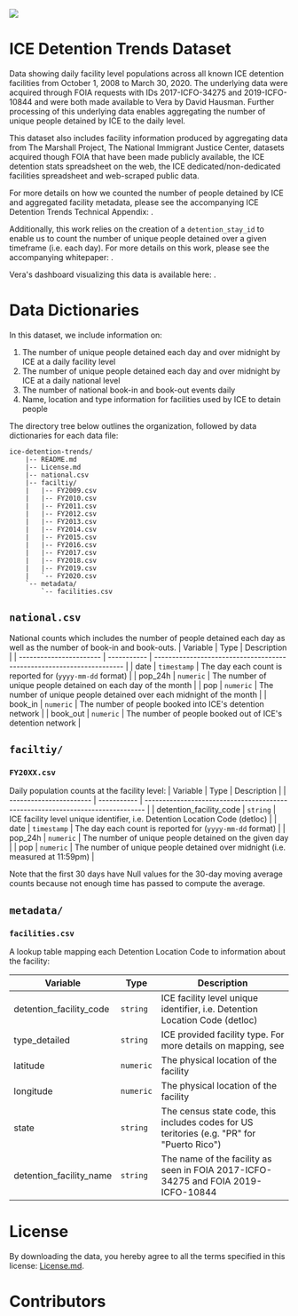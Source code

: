 ![](https://www.vera.org/dist/img/logo_full.svg)

# ICE Detention Trends Dataset
Data showing daily facility level populations across all known ICE detention facilities
from October 1, 2008 to March 30, 2020. The underlying data were acquired through FOIA
requests with IDs 2017-ICFO-34275 and 2019-ICFO-10844 and were both made available to
Vera by David Hausman. Further processing of this underlying data enables
aggregating the number of unique people detained by ICE to the daily level.

This dataset also includes facility information produced by aggregating data from The
Marshall Project, The National Immigrant Justice Center, datasets acquired though FOIA
that have been made publicly available, the ICE detention stats spreadsheet on the web,
the ICE dedicated/non-dedicated facilities spreadsheet and web-scraped public data.

For more details on how we counted the number of people detained by ICE and
aggregated facility metadata, please see the accompanying ICE Detention Trends
Technical Appendix: <!-- TODO: Link here -->.

Additionally, this work relies on the creation of a `detention_stay_id` to
enable us to count the number of unique people detained over a given timeframe
(i.e. each day). For more details on this work, please see the accompanying
whitepaper: <!-- TODO: Link person_id whitepaper -->.

Vera's dashboard visualizing this data is available here: <!-- TODO: Fill in link -->.

# Data Dictionaries
In this dataset, we include information on:
1. The number of unique people detained each day and over midnight by ICE at a daily facility level
1. The number of unique people detained each day and over midnight by ICE at a daily national level
1. The number of national book-in and book-out events daily
1. Name, location and type information for facilities used by ICE to detain people

The directory tree below outlines the organization, followed by data dictionaries for
each data file:

```
ice-detention-trends/
    |-- README.md
    |-- License.md
    |-- national.csv
    |-- faciltiy/
    |   |-- FY2009.csv
    |   |-- FY2010.csv
    |   |-- FY2011.csv
    |   |-- FY2012.csv
    |   |-- FY2013.csv
    |   |-- FY2014.csv
    |   |-- FY2015.csv
    |   |-- FY2016.csv
    |   |-- FY2017.csv
    |   |-- FY2018.csv
    |   |-- FY2019.csv
    |   `-- FY2020.csv
    `-- metadata/
        `-- facilities.csv
```


## `national.csv`
National counts which includes the number of people detained each day as well as the
number of book-in and book-outs.
| Variable                | Type        | Description                                                                              |
| ----------------------- | ----------- | --------------------------------------------------------------------- |
| date                    | `timestamp` | The day each count is reported for (`yyyy-mm-dd` format)              |
| pop_24h                 | `numeric`   | The number of unique people detained on each day of the month         |
| pop                     | `numeric`   | The number of unique people detained over each midnight of the month  |
| book_in                 | `numeric`   | The number of people booked into ICE's detention network              |
| book_out                | `numeric`   | The number of people booked out of ICE's detention network            |


## `faciltiy/`
### `FY20XX.csv`
Daily population counts at the facility level:
| Variable                | Type        | Description                                                                    |
| ----------------------- | ----------- | ------------------------------------------------------------------------------ |
| detention_facility_code | `string`    | ICE facility level unique identifier, i.e. Detention Location Code (detloc)    |
| date                    | `timestamp` | The day each count is reported for (`yyyy-mm-dd` format)                       |
| pop_24h                 | `numeric`   | The number of unique people detained on the given day                          |
| pop                     | `numeric`   | The number of unique people detained over midnight (i.e. measured at 11:59pm)  |

Note that the first 30 days have Null values for the 30-day moving average counts
because not enough time has passed to compute the average.


## `metadata/`
### `facilities.csv`
A lookup table mapping each Detention Location Code to information about the facility:

| Variable                | Type      | Description                                                                                |
| ----------------------- | --------- | ------------------------------------------------------------------------------------------ |
| detention_facility_code | `string`  | ICE facility level unique identifier, i.e. Detention Location Code (detloc)                |
| type_detailed           | `string`  | ICE provided facility type. For more details on mapping, see <!-- TODO: link mapping -->   |
| latitude                | `numeric` | The physical location of the facility                                                      |
| longitude               | `numeric` | The physical location of the facility                                                      |
| state                   | `string`  | The census state code, this includes codes for US teritories (e.g. "PR" for "Puerto Rico") |
| detention_facility_name | `string`  | The name of the facility as seen in FOIA 2017-ICFO-34275 and FOIA 2019-ICFO-10844          |


# License
By downloading the data, you hereby agree to all the terms specified in this license: [License.md](License.md).


# Contributors
<!-- TODO -->
